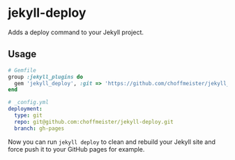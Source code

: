 # jekyll-deploy

Adds a deploy command to your Jekyll project.

## Usage

~~~ ruby
# Gemfile
group :jekyll_plugins do
  gem 'jekyll_deploy', :git => 'https://github.com/choffmeister/jekyll_deploy.git', :branch => 'master'
end
~~~

~~~ yaml
# _config.yml
deployment:
  type: git
  repo: git@github.com:choffmeister/jekyll-deploy.git
  branch: gh-pages
~~~

Now you can run `jekyll deploy` to clean and rebuild your Jekyll site and force push it to your GitHub pages for example.
